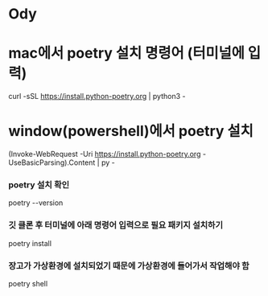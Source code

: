 # Ody

# mac에서 poetry 설치 명령어 (터미널에 입력)

curl -sSL https://install.python-poetry.org | python3 -

# window(powershell)에서 poetry 설치

(Invoke-WebRequest -Uri https://install.python-poetry.org -UseBasicParsing).Content | py -

### poetry 설치 확인

poetry --version

### 깃 클론 후 터미널에 아래 명령어 입력으로 필요 패키지 설치하기

poetry install

### 장고가 가상환경에 설치되었기 때문에 가상환경에 들어가서 작업해야 함

poetry shell

